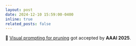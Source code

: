 ```yaml
---
layout: post
date: 2024-12-10 15:59:00-0400
inline: true
related_posts: false
---
```

📝 [Visual prompting for pruning](https://arxiv.org/pdf/2312.01397) got accepted by **AAAI 2025**. 